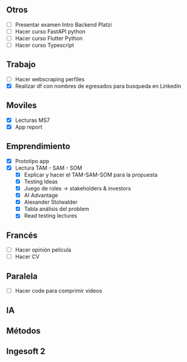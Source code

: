 ## Otros
	
- [ ] Presentar examen Intro Backend Platzi
- [ ] Hacer curso FastAPI python
- [ ] Hacer curso Flutter Python
- [ ] Hacer curso Typescript 

## Trabajo

- [ ] Hacer webscraping perfiles
- [x] Realizar df con nombres de egresados para busqueda en Linkedin
## Moviles

- [x] Lecturas MS7
- [x] App report
	
## Emprendimiento
- [x] Prototipo app
- [x] Lectura TAM - SAM - SOM
	- [x] Explicar y hacer el TAM-SAM-SOM para la propuesta
	- [x] Testing Ideas
	- [x] Juego de roles -> stakeholders & investors 
	- [x] AI Advantage
	- [x] Alexander Stolwalder
	- [x] Tabla análisis del problem
	- [x] Read testing lectures

## Francés
- [ ] Hacer opinión pelicula
- [ ] Hacer CV
## Paralela

- [ ] Hacer code para comprimir videos
## IA

## Métodos

## Ingesoft 2
